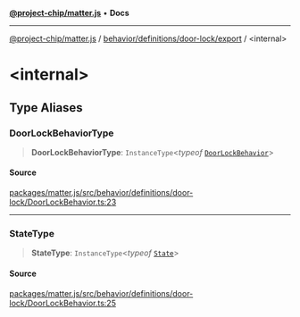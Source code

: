 [**@project-chip/matter.js**](../../../../../README.md) • **Docs**

***

[@project-chip/matter.js](../../../../../modules.md) / [behavior/definitions/door-lock/export](../README.md) / \<internal\>

# \<internal\>

## Type Aliases

### DoorLockBehaviorType

> **DoorLockBehaviorType**: `InstanceType`\<*typeof* [`DoorLockBehavior`](../README.md#doorlockbehavior)\>

#### Source

[packages/matter.js/src/behavior/definitions/door-lock/DoorLockBehavior.ts:23](https://github.com/project-chip/matter.js/blob/7a8cbb56b87d4ccf34bec5a9a95ab40a1711324f/packages/matter.js/src/behavior/definitions/door-lock/DoorLockBehavior.ts#L23)

***

### StateType

> **StateType**: `InstanceType`\<*typeof* [`State`](../classes/DoorLockServer.md#state-1)\>

#### Source

[packages/matter.js/src/behavior/definitions/door-lock/DoorLockBehavior.ts:25](https://github.com/project-chip/matter.js/blob/7a8cbb56b87d4ccf34bec5a9a95ab40a1711324f/packages/matter.js/src/behavior/definitions/door-lock/DoorLockBehavior.ts#L25)
